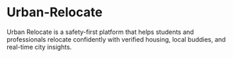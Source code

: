 # Urban-Relocate
Urban Relocate is a safety-first platform that helps students and professionals relocate confidently with verified housing, local buddies, and real-time city insights.
